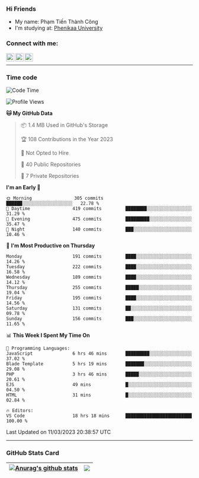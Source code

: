 ### Hi Friends

- My name: Phạm Tiến Thành Công
- I'm studying at: [Phenikaa University]


### Connect with me:
[<img align="left" alt="PhamTienThanhCong | Facebook" width="22px" src="https://upload.wikimedia.org/wikipedia/commons/thumb/1/16/Facebook-icon-1.png/640px-Facebook-icon-1.png" />][facebook]
[<img align="left" alt="PhamTienThanhCong | Zalo" width="22px" src="https://www.anphatpc.com.vn/template/anphat_2020v2/images/icon-zalo.jpg" />][zalo]
[<img align="left" alt="PhamTienThanhCong | LinkedIn" width="22px" src="https://cdn3.iconfinder.com/data/icons/inficons/512/linkedin.png" />][linkedin]

<br />

---

### Time code

<!--START_SECTION:waka-->
![Code Time](http://img.shields.io/badge/Code%20Time-923%20hrs%2056%20mins-blue)

![Profile Views](http://img.shields.io/badge/Profile%20Views-1-blue)

**🐱 My GitHub Data** 

> 📦 1.4 MB Used in GitHub's Storage 
 > 
> 🏆 108 Contributions in the Year 2023
 > 
> 🚫 Not Opted to Hire
 > 
> 📜 40 Public Repositories 
 > 
> 🔑 7 Private Repositories 
 > 
**I'm an Early 🐤** 

```text
🌞 Morning                305 commits         ██████░░░░░░░░░░░░░░░░░░░   22.78 % 
🌆 Daytime                419 commits         ████████░░░░░░░░░░░░░░░░░   31.29 % 
🌃 Evening                475 commits         █████████░░░░░░░░░░░░░░░░   35.47 % 
🌙 Night                  140 commits         ███░░░░░░░░░░░░░░░░░░░░░░   10.46 % 
```
📅 **I'm Most Productive on Thursday** 

```text
Monday                   191 commits         ████░░░░░░░░░░░░░░░░░░░░░   14.26 % 
Tuesday                  222 commits         ████░░░░░░░░░░░░░░░░░░░░░   16.58 % 
Wednesday                189 commits         ████░░░░░░░░░░░░░░░░░░░░░   14.12 % 
Thursday                 255 commits         █████░░░░░░░░░░░░░░░░░░░░   19.04 % 
Friday                   195 commits         ████░░░░░░░░░░░░░░░░░░░░░   14.56 % 
Saturday                 131 commits         ██░░░░░░░░░░░░░░░░░░░░░░░   09.78 % 
Sunday                   156 commits         ███░░░░░░░░░░░░░░░░░░░░░░   11.65 % 
```


📊 **This Week I Spent My Time On** 

```text
💬 Programming Languages: 
JavaScript               6 hrs 46 mins       █████████░░░░░░░░░░░░░░░░   37.02 % 
Blade Template           5 hrs 19 mins       ███████░░░░░░░░░░░░░░░░░░   29.08 % 
PHP                      3 hrs 46 mins       █████░░░░░░░░░░░░░░░░░░░░   20.61 % 
EJS                      49 mins             █░░░░░░░░░░░░░░░░░░░░░░░░   04.50 % 
HTML                     31 mins             █░░░░░░░░░░░░░░░░░░░░░░░░   02.84 % 

🔥 Editors: 
VS Code                  18 hrs 18 mins      █████████████████████████   100.00 % 
```


 Last Updated on 11/03/2023 20:38:57 UTC
<!--END_SECTION:waka-->

---

### GitHub Stats Card

| <a href="https://github.com/phamtienthanhcong"><img align="center" src="https://github-readme-stats.vercel.app/api?username=PhamTienThanhCong&show_icons=true&include_all_commits=true&theme=buefy&hide_border=true&theme=ocean_dark" alt="Anurag's github stats" /></a> | <a href="https://github.com/phamtienthanhcong"><img align="center" src="https://github-readme-stats.vercel.app/api/top-langs/?username=PhamTienThanhCong&layout=compact&theme=buefy&hide_border=true&theme=ocean_dark" /></a> |
| ------------- | ------------- |

[Phenikaa University]: https://phenikaa-uni.edu.vn/vi
[facebook]: https://www.facebook.com/phamtienthanhcong
[linkedin]: https://linkedin.com/in/phamtienthanhcong
[zalo]: https://zalo.me/0396396332
[tiktok]: https://www.tiktok.com/@phamtienthanhcong
[web]: https://github.com/PhamTienThanhCong/web_dev
[min project]: https://github.com/PhamTienThanhCong/Project-Of-Web
[c and cpp]: https://github.com/PhamTienThanhCong/Code_C_and_Cpro
[python]: https://github.com/PhamTienThanhCong/Python_beginer
